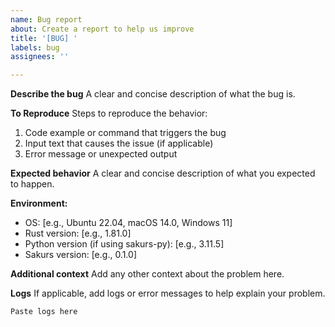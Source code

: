 ```yaml
---
name: Bug report
about: Create a report to help us improve
title: '[BUG] '
labels: bug
assignees: ''

---
```


**Describe the bug**
A clear and concise description of what the bug is.

**To Reproduce**
Steps to reproduce the behavior:
1. Code example or command that triggers the bug
2. Input text that causes the issue (if applicable)
3. Error message or unexpected output

**Expected behavior**
A clear and concise description of what you expected to happen.

**Environment:**
 - OS: [e.g., Ubuntu 22.04, macOS 14.0, Windows 11]
 - Rust version: [e.g., 1.81.0]
 - Python version (if using sakurs-py): [e.g., 3.11.5]
 - Sakurs version: [e.g., 0.1.0]

**Additional context**
Add any other context about the problem here.

**Logs**
If applicable, add logs or error messages to help explain your problem.

```
Paste logs here
```